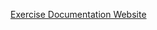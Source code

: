 [Exercise Documentation Website](https://jderobot.github.io/RoboticsAcademy/exercises/AutonomousCars/follow_line/)
